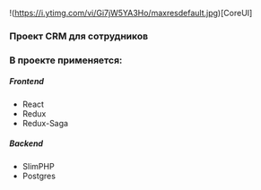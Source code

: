 !(https://i.ytimg.com/vi/Gi7jW5YA3Ho/maxresdefault.jpg)[CoreUI]
### Проект CRM для сотрудников

### В проекте применяется:
##### Frontend
- React
- Redux
- Redux-Saga
##### Backend
- SlimPHP
- Postgres

